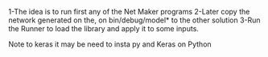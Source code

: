 1-The idea is to run first any of the Net Maker programs
2-Later copy the network generated on the, on bin/debug/model* to the other solution
3-Run the Runner to load the library and apply it to some inputs.

Note to keras it may be need to insta py and Keras on Python
